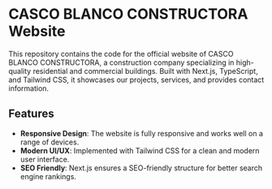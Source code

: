 # CASCO BLANCO CONSTRUCTORA Website

This repository contains the code for the official website of CASCO BLANCO CONSTRUCTORA, a construction company specializing in high-quality residential and commercial buildings. Built with Next.js, TypeScript, and Tailwind CSS, it showcases our projects, services, and provides contact information.

## Features

- **Responsive Design**: The website is fully responsive and works well on a range of devices.
- **Modern UI/UX**: Implemented with Tailwind CSS for a clean and modern user interface.
- **SEO Friendly**: Next.js ensures a SEO-friendly structure for better search engine rankings.

